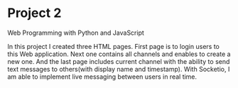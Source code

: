 # Project 2

Web Programming with Python and JavaScript

In this project I created three HTML pages. 
First page is to login users to this Web application. 
Next one contains all channels and enables to create a new one.
And the last page includes current channel with the ability to send text messages to others(with display name and timestamp).
With Socketio, I am able to implement live messaging between users in real time.